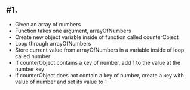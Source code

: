 #1.
--
* Given an array of numbers
* Function takes one argument, arrayOfNumbers
* Create new object variable inside of function called counterObject
* Loop through arrayOfNumbers
* Store current value from arrayOfNumbers in a variable inside of loop called number
* If counterObject contains a key of number, add 1 to the value at the number key
* if counterObject does not contain a key of number, create a key with value of number and set its value to 1 